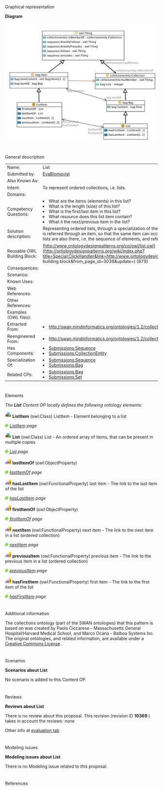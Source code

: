 # 

 Graphical representation



__Diagram__ 





[![Image:List.jpg](public/images/d/d5/List.jpg)](../Image/List.jpg "Image:List.jpg")





# 

 General description




|  |  |
| --- | --- |
|  Name:  |  List  |
|  Submitted by:  | [EvaBlomqvist](../User/EvaBlomqvist "User:EvaBlomqvist")  |
|  Also Known As:  |  |
|  Intent:  |  To represent ordered collections, i.e. lists.  |
|  Domains:  |  |
|  Competency Questions:  | <li>       What are the items (elements) in this list?      </li><li>       What is the length (size) of this list?      </li><li>       What is the first/last item in this list?      </li><li>       What resource does this list item contain?      </li><li>       What it the next/previous item in the list?      </li> |
|  Solution description:  |  Representing ordered lists, through a specialization of the bag pattern, where each resource in the bag is referred through an item, so that the same item can occur in several places. The usual properties of lists are also there, i.e. the sequence of elements, and references to the first and last item.  |
|  Reusable OWL Building Block:  | [http://www.ontologydesignpatterns.org/cp/owl/list.owl](http://ontologydesignpatterns.org/wiki/index.php?title=Special:ClickHandler&link=http://www.ontologydesignpatterns.org/cp/owl/list.owl&message=OWL building block&from_page_id=3038&update=)  (879)  |
|  Consequences:  |  |
|  Scenarios:  |  |
|  Known Uses:  |  |
|  Web References:  |  |
|  Other References:  |  |
|  Examples (OWL files):  |  |
|  Extracted From:  | <li><a class="external free" href="http://swan.mindinformatics.org/ontologies/1.2/collections.owl" rel="nofollow" title="http://swan.mindinformatics.org/ontologies/1.2/collections.owl">        http://swan.mindinformatics.org/ontologies/1.2/collections.owl       </a></li> |
|  Reengineered From:  | <li><a class="external free" href="http://swan.mindinformatics.org/ontologies/1.2/collections.owl" rel="nofollow" title="http://swan.mindinformatics.org/ontologies/1.2/collections.owl">        http://swan.mindinformatics.org/ontologies/1.2/collections.owl       </a></li> |
|  Has Components:  | <li><a href="Submissions%253ASequence.html" title="Submissions:Sequence">        Submissions:Sequence       </a></li><li><a href="Submissions%253ACollectionEntity.html" title="Submissions:CollectionEntity">        Submissions:CollectionEntity       </a></li> |
|  Specialization Of:  | <li><a href="Submissions%253ASequence.html" title="Submissions:Sequence">        Submissions:Sequence       </a></li><li><a href="Submissions%253ABag.html" title="Submissions:Bag">        Submissions:Bag       </a></li> |
|  Related CPs:  | <li><a href="Submissions%253ABag.html" title="Submissions:Bag">        Submissions:Bag       </a></li><li><a href="Submissions%253ASet.html" title="Submissions:Set">        Submissions:Set       </a></li> |



  





# 

 Elements



_The
 __List__ 
 Content OP locally defines the following ontology elements:_ 





[![Class](public/images/thumb/2/27/Class.gif/20px-Class.gif)](../Image/Class.gif "Class")
__ListItem__ 
 (owl:Class) ListItem - Element belonging to a list
 
[![](public/images/thumb/8/87/ArrowRight.gif/11px-ArrowRight.gif)](../Image/ArrowRight.gif "ArrowRight.gif")
_[ListItem](../Submissions/List/ListItem "Submissions:List/ListItem") 
 page_ 



[![Class](public/images/thumb/2/27/Class.gif/20px-Class.gif)](../Image/Class.gif "Class")
__List__ 
 (owl:Class) List - An ordered array of items, that can be present in multiple copies
 
[![](public/images/thumb/8/87/ArrowRight.gif/11px-ArrowRight.gif)](../Image/ArrowRight.gif "ArrowRight.gif")
_[List](../Submissions/List/List "Submissions:List/List") 
 page_ 



[![ObjectProperty](public/images/thumb/c/c3/ObjectProperty.gif/20px-ObjectProperty.gif)](../Image/ObjectProperty.gif "ObjectProperty")
__lastItemOf__ 
 (owl:ObjectProperty)
 
[![](public/images/thumb/8/87/ArrowRight.gif/11px-ArrowRight.gif)](../Image/ArrowRight.gif "ArrowRight.gif")
_[lastItemOf](../Submissions/List/lastItemOf "Submissions:List/lastItemOf") 
 page_ 



[![ObjectProperty](public/images/thumb/c/c3/ObjectProperty.gif/20px-ObjectProperty.gif)](../Image/ObjectProperty.gif "ObjectProperty")
__hasLastItem__ 
 (owl:FunctionalProperty) last item - The link to the last item of the list
 
[![](public/images/thumb/8/87/ArrowRight.gif/11px-ArrowRight.gif)](../Image/ArrowRight.gif "ArrowRight.gif")
_[hasLastItem](../Submissions/List/hasLastItem "Submissions:List/hasLastItem") 
 page_ 



[![ObjectProperty](public/images/thumb/c/c3/ObjectProperty.gif/20px-ObjectProperty.gif)](../Image/ObjectProperty.gif "ObjectProperty")
__firstItemOf__ 
 (owl:ObjectProperty)
 
[![](public/images/thumb/8/87/ArrowRight.gif/11px-ArrowRight.gif)](../Image/ArrowRight.gif "ArrowRight.gif")
_[firstItemOf](../Submissions/List/firstItemOf "Submissions:List/firstItemOf") 
 page_ 



[![ObjectProperty](public/images/thumb/c/c3/ObjectProperty.gif/20px-ObjectProperty.gif)](../Image/ObjectProperty.gif "ObjectProperty")
__nextItem__ 
 (owl:FunctionalProperty) next item - The link to the next item in a list (ordered collection)
 
[![](public/images/thumb/8/87/ArrowRight.gif/11px-ArrowRight.gif)](../Image/ArrowRight.gif "ArrowRight.gif")
_[nextItem](../Submissions/List/nextItem "Submissions:List/nextItem") 
 page_ 



[![ObjectProperty](public/images/thumb/c/c3/ObjectProperty.gif/20px-ObjectProperty.gif)](../Image/ObjectProperty.gif "ObjectProperty")
__previousItem__ 
 (owl:FunctionalProperty) previous item - The link to the previous item in a list (ordered collection)
 
[![](public/images/thumb/8/87/ArrowRight.gif/11px-ArrowRight.gif)](../Image/ArrowRight.gif "ArrowRight.gif")
_[previousItem](../Submissions/List/previousItem "Submissions:List/previousItem") 
 page_ 



[![ObjectProperty](public/images/thumb/c/c3/ObjectProperty.gif/20px-ObjectProperty.gif)](../Image/ObjectProperty.gif "ObjectProperty")
__hasFirstItem__ 
 (owl:FunctionalProperty) first item - The link to the first item of the list
 
[![](public/images/thumb/8/87/ArrowRight.gif/11px-ArrowRight.gif)](../Image/ArrowRight.gif "ArrowRight.gif")
_[hasFirstItem](../Submissions/List/hasFirstItem "Submissions:List/hasFirstItem") 
 page_ 


# 

 Additional information



 The collections ontology (part of the SWAN ontologies) that this pattern is based on was created by Paolo Ciccarese - Massachusetts General Hospital/Harvard Medical School, and Marco Ocana - Balboa Systems Inc. The original ontologies, and related information, are available under a
 [Creative Commons License](http://creativecommons.org/licenses/by/1.0/ "http://creativecommons.org/licenses/by/1.0/") 
 .
 



# 

 Scenarios




__Scenarios about List__ 


 No scenario is added to this Content OP.
 




# 

 Reviews




__Reviews about List__ 


 There is no review about this proposal.
This revision (revision ID
 __10369__ 
 ) takes in account the reviews: none
 



 Other info at
 [evaluation tab](http://ontologydesignpatterns.org/wiki/index.php?title=Submissions:List&action=evaluation "http://ontologydesignpatterns.org/wiki/index.php?title=Submissions:List&action=evaluation") 





  





# 

 Modeling issues




__Modeling issues about List__ 


 There is no Modeling issue related to this proposal.
 




  





# 

 References